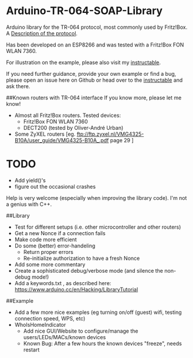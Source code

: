 # Arduino-TR-064-SOAP-Library
Arduino library for the TR-064 protocol, most commonly used by Fritz!Box. A [Description of the protocol](https://avm.de/fileadmin/user_upload/Global/Service/Schnittstellen/AVM_TR-064_first_steps.pdf).

Has been developed on an ESP8266 and was tested with a Fritz!Box FON WLAN 7360.

For illustration on the example, please also visit my [instructable](http://www.instructables.com/id/Who-Is-Home-Indicator-aka-Weasley-Clock-Based-on-T/).

If you need further guidance, provide your own example or find a bug, please open an issue here on Github or head over to the [instructable](http://www.instructables.com/id/Who-Is-Home-Indicator-aka-Weasley-Clock-Based-on-T/) and ask there.

##Known routers with TR-064 interface
If you know more, please let me know!

* Almost all Fritz!Box routers. Tested devices:
  * Fritz!Box FON WLAN 7360
  * DECT200 (tested by Oliver-André Urban)
* Some ZyXEL routers [eg. ftp://ftp.zyxel.nl/VMG4325-B10A/user_guide/VMG4325-B10A_.pdf page 29 ]

# TODO
* Add yield()'s
* figure out the occasional crashes

Help is very welcome (especially when improving the library code). I'm not a genius with C++.

##Library

* Test for different setups (i.e. other microcontroller and other routers)
* Get a new Nonce if a connection fails
* Make code more efficient
* Do some (better) error-handeling
  * Return proper errors
  * Re-initialize authorization to have a fresh Nonce
* Add some more commentary
* Create a sophisticated debug/verbose mode (and silence the non-debug mode!)
* Add a keywords.txt , as described here: https://www.arduino.cc/en/Hacking/LibraryTutorial

##Example

* Add a few more nice examples (eg turning on/off (guest) wifi, testing connection speed, WPS, etc)
* WhoIsHomeIndicator
  * Add nice GUI/Website to configure/manage the users/LEDs/MACs/known devices
  * Known Bug: After a few hours the known devices "freeze", needs restart
